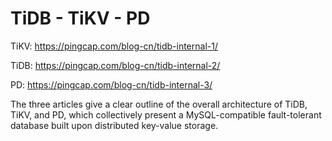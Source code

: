 # TiDB - TiKV - PD

TiKV: https://pingcap.com/blog-cn/tidb-internal-1/

TiDB: https://pingcap.com/blog-cn/tidb-internal-2/

PD: https://pingcap.com/blog-cn/tidb-internal-3/

The three articles give a clear outline of the overall architecture of TiDB, TiKV, and PD, which collectively present a MySQL-compatible fault-tolerant database built upon distributed key-value storage.

